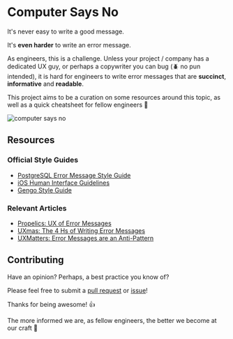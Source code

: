 # Computer Says No

It's never easy to write a good message.

It's **even harder** to write an error message.

As engineers, this is a challenge. Unless your project / company
has a dedicated UX guy, or perhaps a copywriter you can bug (:beetle: no pun intended), it is hard for engineers to write error messages that are **succinct**, **informative** and **readable**.

This project aims to be a curation on some resources around this topic, as well as a quick cheatsheet for fellow engineers :bow:

![computer says no](https://media3.giphy.com/media/OrvTlew7Lwhfa/giphy.gif)

## Resources

### Official Style Guides

- [PostgreSQL Error Message Style Guide](https://www.postgresql.org/docs/current/static/error-style-guide.html)
- [iOS Human Interface Guidelines](https://developer.apple.com/ios/human-interface-guidelines/overview/design-principles/)
- [Gengo Style Guide](http://gengo.github.io/style-guide/voice.html#voice-and-tone)

### Relevant Articles
- [Propelics: UX of Error Messages](http://www.propelics.com/ux-of-error-messages/)
- [UXmas: The 4 Hs of Writing Error Messages](http://uxmas.com/2012/the-4-hs-of-writing-error-messages)
- [UXMatters: Error Messages are an Anti-Pattern](http://www.uxmatters.com/mt/archives/2015/11/error-messages-are-an-anti-pattern.php)

## Contributing

Have an opinion? Perhaps, a best practice you know of?

Please feel free to submit a [pull request](https://github.com/kelvintaywl/computer-says-no/pulls) or [issue](https://github.com/kelvintaywl/computer-says-no/issues)!

Thanks for being awesome! :thumbsup:

The more informed we are, as fellow engineers, the better we become at our craft :beers:
